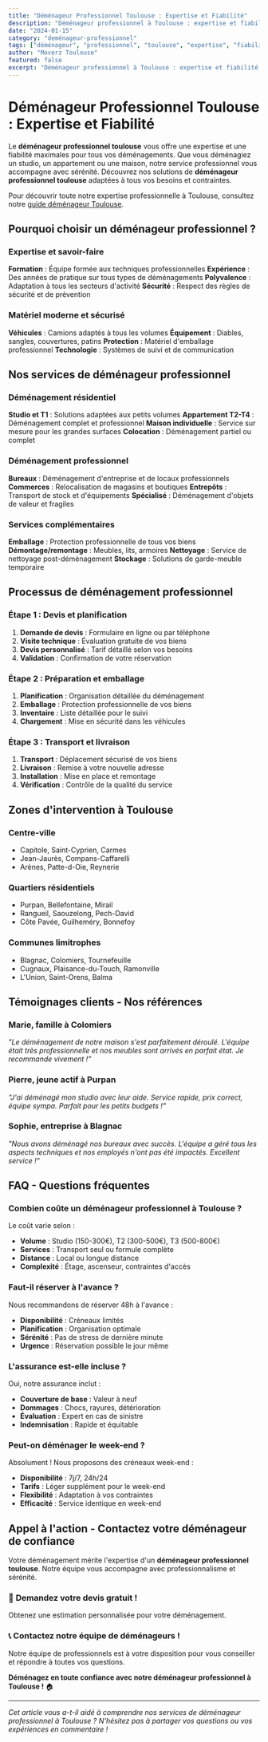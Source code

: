 ```yaml
---
title: "Déménageur Professionnel Toulouse : Expertise et Fiabilité"
description: "Déménageur professionnel à Toulouse : expertise et fiabilité pour tous vos déménagements. Équipe formée, matériel adapté, assurance complète. Devis gratuit."
date: "2024-01-15"
category: "deménageur-professionnel"
tags: ["déménageur", "professionnel", "toulouse", "expertise", "fiabilité"]
author: "Moverz Toulouse"
featured: false
excerpt: "Déménageur professionnel à Toulouse : expertise et fiabilité pour tous vos déménagements. Équipe formée, matériel adapté, assurance complète."
---
```


# Déménageur Professionnel Toulouse : Expertise et Fiabilité

Le **déménageur professionnel toulouse** vous offre une expertise et une fiabilité maximales pour tous vos déménagements. Que vous déménagiez un studio, un appartement ou une maison, notre service professionnel vous accompagne avec sérénité. Découvrez nos solutions de **déménageur professionnel toulouse** adaptées à tous vos besoins et contraintes.

Pour découvrir toute notre expertise professionnelle à Toulouse, consultez notre [guide déménageur Toulouse](/blog/demenageur-toulouse).

## Pourquoi choisir un déménageur professionnel ?

### Expertise et savoir-faire

**Formation** : Équipe formée aux techniques professionnelles
**Expérience** : Des années de pratique sur tous types de déménagements
**Polyvalence** : Adaptation à tous les secteurs d'activité
**Sécurité** : Respect des règles de sécurité et de prévention

### Matériel moderne et sécurisé

**Véhicules** : Camions adaptés à tous les volumes
**Équipement** : Diables, sangles, couvertures, patins
**Protection** : Matériel d'emballage professionnel
**Technologie** : Systèmes de suivi et de communication

## Nos services de déménageur professionnel

### Déménagement résidentiel

**Studio et T1** : Solutions adaptées aux petits volumes
**Appartement T2-T4** : Déménagement complet et professionnel
**Maison individuelle** : Service sur mesure pour les grandes surfaces
**Colocation** : Déménagement partiel ou complet

### Déménagement professionnel

**Bureaux** : Déménagement d'entreprise et de locaux professionnels
**Commerces** : Relocalisation de magasins et boutiques
**Entrepôts** : Transport de stock et d'équipements
**Spécialisé** : Déménagement d'objets de valeur et fragiles

### Services complémentaires

**Emballage** : Protection professionnelle de tous vos biens
**Démontage/remontage** : Meubles, lits, armoires
**Nettoyage** : Service de nettoyage post-déménagement
**Stockage** : Solutions de garde-meuble temporaire

## Processus de déménagement professionnel

### Étape 1 : Devis et planification

1. **Demande de devis** : Formulaire en ligne ou par téléphone
2. **Visite technique** : Évaluation gratuite de vos biens
3. **Devis personnalisé** : Tarif détaillé selon vos besoins
4. **Validation** : Confirmation de votre réservation

### Étape 2 : Préparation et emballage

1. **Planification** : Organisation détaillée du déménagement
2. **Emballage** : Protection professionnelle de vos biens
3. **Inventaire** : Liste détaillée pour le suivi
4. **Chargement** : Mise en sécurité dans les véhicules

### Étape 3 : Transport et livraison

1. **Transport** : Déplacement sécurisé de vos biens
2. **Livraison** : Remise à votre nouvelle adresse
3. **Installation** : Mise en place et remontage
4. **Vérification** : Contrôle de la qualité du service

## Zones d'intervention à Toulouse

### Centre-ville
- Capitole, Saint-Cyprien, Carmes
- Jean-Jaurès, Compans-Caffarelli
- Arènes, Patte-d-Oie, Reynerie

### Quartiers résidentiels
- Purpan, Bellefontaine, Mirail
- Rangueil, Saouzelong, Pech-David
- Côte Pavée, Guilheméry, Bonnefoy

### Communes limitrophes
- Blagnac, Colomiers, Tournefeuille
- Cugnaux, Plaisance-du-Touch, Ramonville
- L'Union, Saint-Orens, Balma

## Témoignages clients - Nos références

### Marie, famille à Colomiers
*"Le déménagement de notre maison s'est parfaitement déroulé. L'équipe était très professionnelle et nos meubles sont arrivés en parfait état. Je recommande vivement !"*

### Pierre, jeune actif à Purpan
*"J'ai déménagé mon studio avec leur aide. Service rapide, prix correct, équipe sympa. Parfait pour les petits budgets !"*

### Sophie, entreprise à Blagnac
*"Nous avons déménagé nos bureaux avec succès. L'équipe a géré tous les aspects techniques et nos employés n'ont pas été impactés. Excellent service !"*

## FAQ - Questions fréquentes

### Combien coûte un déménageur professionnel à Toulouse ?

Le coût varie selon :
- **Volume** : Studio (150-300€), T2 (300-500€), T3 (500-800€)
- **Services** : Transport seul ou formule complète
- **Distance** : Local ou longue distance
- **Complexité** : Étage, ascenseur, contraintes d'accès

### Faut-il réserver à l'avance ?

Nous recommandons de réserver 48h à l'avance :
- **Disponibilité** : Créneaux limités
- **Planification** : Organisation optimale
- **Sérénité** : Pas de stress de dernière minute
- **Urgence** : Réservation possible le jour même

### L'assurance est-elle incluse ?

Oui, notre assurance inclut :
- **Couverture de base** : Valeur à neuf
- **Dommages** : Chocs, rayures, détérioration
- **Évaluation** : Expert en cas de sinistre
- **Indemnisation** : Rapide et équitable

### Peut-on déménager le week-end ?

Absolument ! Nous proposons des créneaux week-end :
- **Disponibilité** : 7j/7, 24h/24
- **Tarifs** : Léger supplément pour le week-end
- **Flexibilité** : Adaptation à vos contraintes
- **Efficacité** : Service identique en week-end

## Appel à l'action - Contactez votre déménageur de confiance

Votre déménagement mérite l'expertise d'un **déménageur professionnel toulouse**. Notre équipe vous accompagne avec professionnalisme et sérénité.

### 🚚 **Demandez votre devis gratuit !**

Obtenez une estimation personnalisée pour votre déménagement.

### 📞 **Contactez notre équipe de déménageurs !**

Notre équipe de professionnels est à votre disposition pour vous conseiller et répondre à toutes vos questions.

**Déménagez en toute confiance avec notre déménageur professionnel à Toulouse !** 🏠

---

*Cet article vous a-t-il aidé à comprendre nos services de déménageur professionnel à Toulouse ? N'hésitez pas à partager vos questions ou vos expériences en commentaire !*

